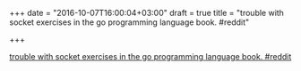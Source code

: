 +++
date = "2016-10-07T16:00:04+03:00"
draft = true
title = "trouble with socket exercises in the go programming language book.  #reddit"

+++

<p><a href="https://t.co/jsaCEoWrnt">trouble with socket exercises in the go programming language book.  #reddit</a></p>
